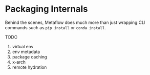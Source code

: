 
# Packaging Internals

Behind the scenes, Metaflow does much more than just wrapping CLI commands such as
`pip install` or `conda install`.

TODO

 1. virtual env
 2. env metadata
 3. package caching
 4. x-arch
 5. remote hydration
